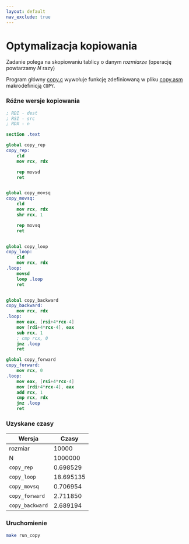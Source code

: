 ```yaml
---
layout: default
nav_exclude: true
---
```


# Optymalizacja kopiowania

Zadanie polega na skopiowaniu tablicy o danym *rozmiarze* (operację powtarzamy *N* razy)

Program główny [copy.c](copy.c) wywołuje funkcję zdefiniowaną w pliku [copy.asm](copy.asm) 
makrodefinicją `COPY`.

### Różne wersje kopiowania

```nasm
; RDI - dest
; RSI - src
; RDX - n

section .text

global copy_rep
copy_rep:
    cld
    mov rcx, rdx

    rep movsd
    ret


global copy_movsq
copy_movsq:
    cld
    mov rcx, rdx
    shr rcx, 1

    rep movsq
    ret


global copy_loop
copy_loop:
    cld
    mov rcx, rdx
.loop:
    movsd
    loop .loop
    ret


global copy_backward
copy_backward:
    mov rcx, rdx
.loop:
    mov eax, [rsi+4*rcx-4]
    mov [rdi+4*rcx-4], eax
    sub rcx, 1
    ; cmp rcx, 0
    jnz .loop
    ret

global copy_forward
copy_forward:
    mov rcx, 0
.loop:
    mov eax, [rsi+4*rcx-4]
    mov [rdi+4*rcx-4], eax
    add rcx, 1
    cmp rcx, rdx
    jnz .loop
    ret
```

### Uzyskane czasy 

| Wersja         | Czasy       |  
|----------------|-------------|
| rozmiar        | 10000       |
| N              | 1000000     |
| `copy_rep`       | 0.698529    |
| `copy_loop`      | 18.695135   |
| `copy_movsq`     | 0.706954    |
| `copy_forward`   | 2.711850    |
| `copy_backward`  | 2.689194    |


### Uruchomienie

```bash
make run_copy
```
